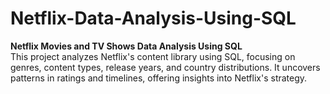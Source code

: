 # Netflix-Data-Analysis-Using-SQL
**Netflix Movies and TV Shows Data Analysis Using SQL**   
This project analyzes Netflix's content library using SQL, focusing on genres, content types, release years, and country distributions. It uncovers patterns in ratings and timelines, offering insights into Netflix's strategy. 
